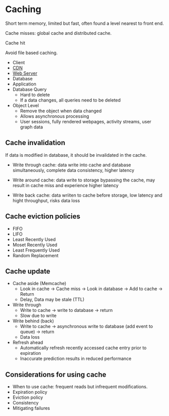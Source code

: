 # Caching

Short term memory, limited but fast, often found a level nearest to front end.

Cache misses: global cache and distributed cache.

Cache hit

Avoid file based caching.

-   Client
-   [CDN](./cdn.md)
-   [Web Server](./proxies.md#reverse-proxy)
-   Database
-   Application
-   Database Query
    -   Hard to delete
    -   If a data changes, all queries need to be deleted
-   Object Level
    -   Remove the object when data changed
    -   Allows asynchronous processing
    -   User sessions, fully rendered webpages, activity streams, user graph data

## Cache invalidation

If data is modified in database, it should be invalidated in the cache.

-   Write through cache: data write into cache and database simultaneously, complete data consistency, higher latency

-   Write around cache: data write to storage bypassing the cache, may result in cache miss and experience higher latency

-   Write back cache: data wriiten to cache before storage, low latency and hight throughput, risks data loss

## Cache eviction policies

-   FIFO
-   LIFO
-   Least Recently Used
-   Moset Recently Used
-   Least Frequently Used
-   Random Replacement

## Cache update
-   Cache aside (Memcache)
    -   Look in cache -> Cache miss -> Look in database -> Add to cache -> Return
    -   Delay, Data may be stale (TTL)
-   Write through
    -   Write to cache -> write to database -> return
    -   Slow due to write
-   Write behind (back)
    -   Write to cache -> asynchronous write to database (add event to queue) -> return
    -   Data loss
-   Refresh ahead
    -   Automatically refresh recently accessed cache entry prior to expiration
    -   Inaccurate prediction results in reduced performance

## Considerations for using cache

-   When to use cache: frequent reads but infrequent modifications. 
-   Expiration policy
-   Eviction policy
-   Consistency
-   Mitigating failures
